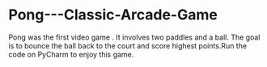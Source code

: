 # Pong---Classic-Arcade-Game
Pong was the first video game . It involves two paddles and a ball. The goal is to bounce the ball back to the court and score highest points.Run the code on PyCharm to enjoy this game.
